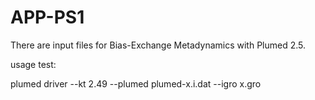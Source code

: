 # APP-PS1

There are input files for Bias-Exchange Metadynamics with Plumed 2.5.

usage test: 

plumed driver --kt 2.49 --plumed plumed-x.i.dat --igro x.gro
